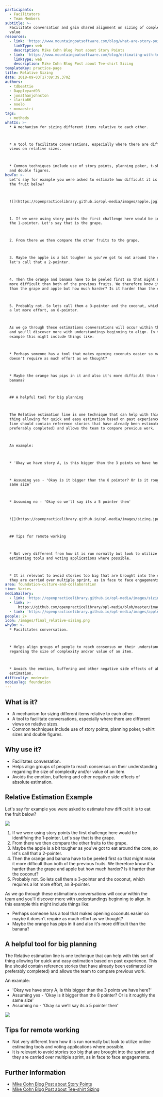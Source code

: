 ```yaml
---
participants:
  - Facilitators
  - Team Members
subtitle: >-
  Facilitate conversation and gain shared alignment on sizing of complexity and
  value
resources:
  - link: 'https://www.mountaingoatsoftware.com/blog/what-are-story-points'
    linkType: web
    description: Mike Cohn Blog Post about Story Points
  - link: 'https://www.mountaingoatsoftware.com/blog/estimating-with-tee-shirt-sizes'
    linkType: web
    description: Mike Cohn Blog Post about Tee-shirt Sizing
templateKey: practice-page
title: Relative Sizing
date: 2018-09-03T17:09:39.370Z
authors:
  - tdbeattie
  - Dappleyard93
  - jonathanjohnston
  - ilaria66
  - noelo
  - mvmaestri
tags:
  - methods
whatIs: >-
  * A mechanism for sizing different items relative to each other.



  * A tool to facilitate conversations, especially where there are different
  views on relative sizes.



  * Common techniques include use of story points, planning poker, t-shirt sizes
  and double figures.
howTo: >-
  Let's say for example you were asked to estimate how difficult it is to eat
  the fruit below?



  ![](https://openpracticelibrary.github.io/opl-media/images/apple.jpg)



  1. If we were using story points the first challenge here would be identifying
  the 1-pointer. Let's say that is the grape.



  2. From there we then compare the other fruits to the grape.



  3. Maybe the apple is a bit tougher as you've got to eat around the core, so
  let's call that a 2-pointer.



  4. Then the orange and banana have to be peeled first so that might make it
  more difficult than both of the previous fruits. We therefore know it's harder
  than the grape and apple but how much harder? Is it harder than the coconut?



  5. Probably not. So lets call them a 3-pointer and the coconut, which requires
  a lot more effort, an 8-pointer.



  As we go through these estimations conversations will occur within the team
  and you'll discover more with understandings beginning to align. In this
  example this might include things like:



  * Perhaps someone has a tool that makes opening coconuts easier so maybe it
  doesn't require as much effort as we thought?



  * Maybe the orange has pips in it and also it's more difficult than the
  banana?



  ## A helpful tool for big planning



  The Relative estimation line is one technique that can help with this sort of
  thing allowing for quick and easy estimation based on past experience. This
  line should contain reference stories that have already been estimated (or
  preferably completed) and allows the team to compare previous work.



  An example:



  * 'Okay we have story A, is this bigger than the 3 points we have here?'



  * Assuming yes - 'Okay is it bigger than the 8 pointer? Or is it roughly the
  same size'



  * Assuming no - 'Okay so we'll say its a 5 pointer then'



  ![](https://openpracticelibrary.github.io/opl-media/images/sizing.jpg)



  ## Tips for remote working



  * Not very different from how it is run normally but look to utilize online
  estimating tools and voting applications where possible.



  * It is relevant to avoid stories too big that are brought into the sprint and
  they are carried over multiple sprint, as in face to face engagements.
area: foundation-culture-and-collaboration
time: Varies
mediaGallery:
  - link: 'https://openpracticelibrary.github.io/opl-media/images/sizing.jpg'
  - link: >-
      https://github.com/openpracticelibrary/opl-media/blob/master/images/Relative%20Sizing.jpeg?raw=true
  - link: 'https://openpracticelibrary.github.io/opl-media/images/apple.jpg'
people: 2+
icon: /images/final_relative-sizing.png
whyDo: >-
  * Facilitates conversation.



  * Helps align groups of people to reach consensus on their understanding
  regarding the size of complexity and/or value of an item.



  * Avoids the emotion, buffering and other negative side effects of absolute
  estimation.
difficulty: moderate
mobiusTag: foundation
---
```

## What is it?

* A mechanism for sizing different items relative to each other.
* A tool to facilitate conversations, especially where there are different views on relative sizes.
* Common techniques include use of story points, planning poker, t-shirt sizes and double figures.

## Why use it?

* Facilitates conversation.
* Helps align groups of people to reach consensus on their understanding regarding the size of complexity and/or value of an item.
* Avoids the emotion, buffering and other negative side effects of absolute estimation.

## Relative Estimation Example

Let's say for example you were asked to estimate how difficult it is to eat the fruit below?

![](/images/apple.jpg)

1. If we were using story points the first challenge here would be identifying the 1-pointer. Let's say that is the grape.
2. From there we then compare the other fruits to the grape.
3. Maybe the apple is a bit tougher as you've got to eat around the core, so let's call that a 2-pointer.
4. Then the orange and banana have to be peeled first so that might make it more difficult than both of the previous fruits. We therefore know it's harder than the grape and apple but how much harder? Is it harder than the coconut?
5. Probably not. So lets call them a 3-pointer and the coconut, which requires a lot more effort, an 8-pointer.

As we go through these estimations conversations will occur within the team and you'll discover more with understandings beginning to align. In this example this might include things like:

* Perhaps someone has a tool that makes opening coconuts easier so maybe it doesn't require as much effort as we thought?
* Maybe the orange has pips in it and also it's more difficult than the banana?

## A helpful tool for big planning

The Relative estimation line is one technique that can help with this sort of thing allowing for quick and easy estimation based on past experience. This line should contain reference stories that have already been estimated (or preferably completed) and allows the team to compare previous work.

An example:

* 'Okay we have story A, is this bigger than the 3 points we have here?'
* Assuming yes - 'Okay is it bigger than the 8 pointer? Or is it roughly the same size'
* Assuming no - 'Okay so we'll say its a 5 pointer then'

![](/images/sizing.jpg)

## Tips for remote working

* Not very different from how it is run normally but look to utilize online estimating tools and voting applications where possible.
* It is relevant to avoid stories too big that are brought into the sprint and they are carried over multiple sprint, as in face to face engagements.

## Further Information

* [Mike Cohn Blog Post about Story Points](https://www.mountaingoatsoftware.com/blog/what-are-story-points)
* [Mike Cohn Blog Post about Tee-shirt Sizing](https://www.mountaingoatsoftware.com/blog/estimating-with-tee-shirt-sizes)
